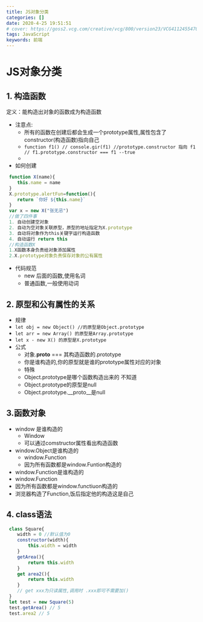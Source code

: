 ```yaml
---
title: JS对象分类
categories: []
date: 2020-4-25 19:51:51
# cover: https://goss2.vcg.com/creative/vcg/800/version23/VCG41124554707.jpg
tags: JavaScript
keywords: 前端 
---
```


# JS对象分类
## 1. 构造函数
定义：能构造出对象的函数成为构造函数
- 注意点:
	- 所有的函数在创建后都会生成一个prototype属性,属性包含了constructor(构造函数)指向自己
	- `function f1() // console.gir(f1) //prototype.constructor 指向 f1 // f1.prototype.constructor === f1 --true`
	- 
- 如何创建

```javascript
 function X(name){
 	this.name = name
 }
 X.prototype.alertFun=function(){
	return `你好 ${this.name}`	
 }
 var x = new X("张无忌")
 //做了四件事
 1. 自动创建空对象
 2. 自动为空对象关联原型，原型的地址指定为X.prototype
 3. 自动将对象作为this关键字运行构造函数
 4. 自动运行 return this
 //构造函数X
 1.X函数本身负责给对象添加属性
 2.X.prototype对象负责保存对象的公有属性
```
- 代码规范
	-	new 后面的函数,使用名词
	-	普通函数,一般使用动词

## 2. 原型和公有属性的关系
- 规律 
- `let obj = new Object() //的原型是Object.prototype`
- `let arr = new Array() 的原型是Array.prototype`
- `let x - new X() 的原型是X.prototype`
- 公式
	- 对象.__proto__ === 其构造函数的.prototype
	- 你是谁构造的,你的原型就是谁的prototype属性对应的对象
	- 特殊
	- Object.prototype是哪个函数构造出来的 不知道
	- Object.prototype的原型是null
	- Object.prototype.__proto__是null

## 3.函数对象
- window 是谁构造的
	- Window
	- 可以通过comstructor属性看出构造函数
- window.Object是谁构造的
	- window.Function
	- 因为所有函数都是window.Funtion构造的
- window.Function是谁构造的
-	window.Function
-	因为所有函数都是window.functiuon构造的
-	浏览器构造了Function,饭后指定他的构造这是自己

## 4. class语法

```javascript
 class Square{
 	width = 0 //默认值为0
 	constructor(width){
		this.width = width
	}
	getArea(){
		return this.width
	}
	get area2(){
		return this.width
	}
	// get xxx为只读属性,调用时 .xxx即可不需要加()
 }
 let test = new Square(5)
 test.getArea() // 5
 test.area2 // 5
```
